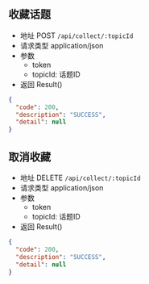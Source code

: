 ## 收藏话题

- 地址 POST `/api/collect/:topicId`
- 请求类型 application/json
- 参数
  - token
  - topicId: 话题ID
- 返回 Result()

```json
{
  "code": 200,
  "description": "SUCCESS",
  "detail": null
}
```

## 取消收藏

- 地址 DELETE `/api/collect/:topicId`
- 请求类型 application/json
- 参数
  - token
  - topicId: 话题ID
- 返回 Result()

```json
{
  "code": 200,
  "description": "SUCCESS",
  "detail": null
}
```
